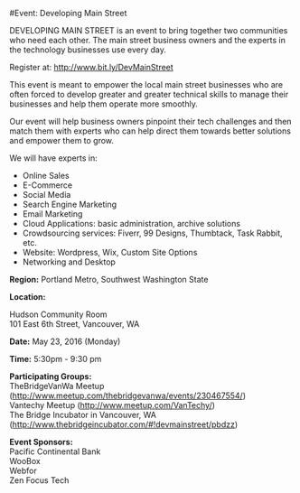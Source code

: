 #Event: Developing Main Street

DEVELOPING MAIN STREET is an event to bring together two communities who need each other. The main street business owners and the experts in the technology businesses use every day. 

Register at: http://www.bit.ly/DevMainStreet 

This event is meant to empower the local main street businesses who are often forced to develop greater and greater technical skills to manage their businesses and help them operate more smoothly. 

Our event will help business owners pinpoint their tech challenges and then match them with experts who can help direct them towards better solutions and empower them to grow. 

We will have experts in: 

* Online Sales  
* E-Commerce 
* Social Media 
* Search Engine Marketing 
* Email Marketing 
* Cloud Applications: basic administration, archive solutions  
* Crowdsourcing services: Fiverr, 99 Designs, Thumbtack, Task Rabbit, etc.  
* Website: Wordpress, Wix, Custom Site Options  
* Networking and Desktop  

**Region:** 
Portland Metro, Southwest Washington State

**Location:**

Hudson Community Room  
101 East 6th Street, Vancouver, WA 

**Date:** May 23, 2016 (Monday) 

**Time:** 5:30pm - 9:30 pm

**Participating Groups:**  
TheBridgeVanWa Meetup (http://www.meetup.com/thebridgevanwa/events/230467554/)  
Vantechy Meetup (http://www.meetup.com/VanTechy/)  
The Bridge Incubator in Vancouver, WA (http://www.thebridgeincubator.com/#!devmainstreet/pbdzz)

**Event Sponsors:**  
Pacific Continental Bank  
WooBox  
Webfor  
Zen Focus Tech  
